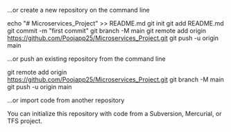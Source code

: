 …or create a new repository on the command line

echo "# Microservices_Project" >> README.md
git init
git add README.md
git commit -m "first commit"
git branch -M main
git remote add origin https://github.com/Poojapp25/Microservices_Project.git
git push -u origin main

…or push an existing repository from the command line

git remote add origin https://github.com/Poojapp25/Microservices_Project.git
git branch -M main
git push -u origin main

…or import code from another repository

You can initialize this repository with code from a Subversion, Mercurial, or TFS project.
